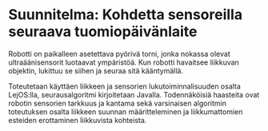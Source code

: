 # Suunnitelma: Kohdetta sensoreilla seuraava tuomiopäivänlaite

Robotti on paikalleen asetettava pyörivä torni, jonka nokassa olevat ultraäänisensorit luotaavat ympäristöä. Kun robotti havaitsee liikkuvan objektin, lukittuu se siihen ja seuraa sitä kääntymällä.

Toteutetaan käyttäen liikkeen ja sensorien lukutoiminnalisuuden osalta LejOS:lla, seurausalgoritmi kirjoitetaan Javalla.
Todennäköisiä haasteita ovat robotin sensorien tarkkuus ja kantama sekä varsinaisen algoritmin toteutuksen osalta liikkeen suunnan määritteleminen ja liikkumattomien esteiden erottaminen liikkuvista kohteista.
